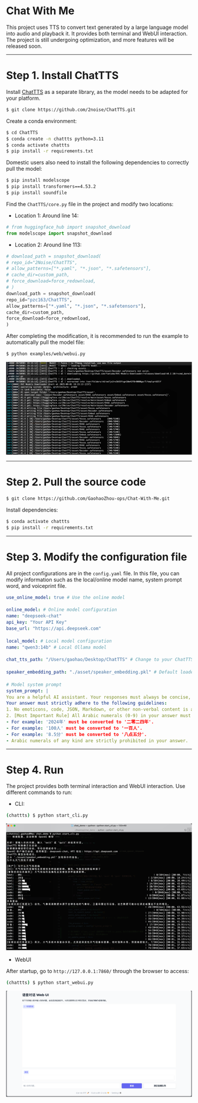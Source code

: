# Chat With Me

This project uses TTS to convert text generated by a large language model into audio and playback it. It provides both terminal and WebUI interaction. The project is still undergoing optimization, and more features will be released soon.

----
# Step 1. Install ChatTTS

Install [ChatTTS](https://github.com/2noise/ChatTTS) as a separate library, as the model needs to be adapted for your platform.

```bash
$ git clone https://github.com/2noise/ChatTTS.git
```

Create a conda environment:

```bash
$ cd ChatTTS
$ conda create -n chattts python=3.11
$ conda activate chattts
$ pip install -r requirements.txt
```

Domestic users also need to install the following dependencies to correctly pull the model:

```bash
$ pip install modelscope
$ pip install transformers==4.53.2
$ pip install soundfile
```

Find the `ChatTTS/core.py` file in the project and modify two locations:

* Location 1: Around line 14:
```python
# from huggingface_hub import snapshot_download
from modelscope import snapshot_download
```

* Location 2: Around line 113:

```python
# download_path = snapshot_download(
# repo_id="2Noise/ChatTTS",
# allow_patterns=["*.yaml", "*.json", "*.safetensors"],
# cache_dir=custom_path,
# force_download=force_redownload,
# )
download_path = snapshot_download(
repo_id="pzc163/ChatTTS",
allow_patterns=["*.yaml", "*.json", "*.safetensors"],
cache_dir=custom_path,
force_download=force_redownload,
)
```

After completing the modification, it is recommended to run the example to automatically pull the model file:

```bash
$ python examples/web/webui.py
```

![chattts-demo](./chattts-demo.png)

----
# Step 2. Pull the source code

```bash
$ git clone https://github.com/GaohaoZhou-ops/Chat-With-Me.git
```

Install dependencies:

```bash
$ conda activate chattts
$ pip install -r requirements.txt
```

----
# Step 3. Modify the configuration file

All project configurations are in the `config.yaml` file. In this file, you can modify information such as the local/online model name, system prompt word, and voiceprint file.

```yaml
use_online_model: true # Use the online model

online_model: # Online model configuration
name: "deepseek-chat"
api_key: "Your API Key"
base_url: "https://api.deepseek.com"

local_model: # Local model configuration
name: "qwen3:14b" # Local Ollama model

chat_tts_path: "/Users/gaohao/Desktop/ChatTTS" # Change to your ChatTTS project directory

speaker_embedding_path: "./asset/speaker_embedding.pkl" # Default loaded voice. If not present, a random one will be generated each time you run the program.

# Model system prompt
system_prompt: |
You are a helpful AI assistant. Your responses must always be concise, clear, and as helpful as possible.
Your answer must strictly adhere to the following guidelines:
1. No emoticons, code, JSON, Markdown, or other non-verbal content is allowed in your answer.
2. [Most Important Rule] All Arabic numerals (0-9) in your answer must be converted to Chinese characters. This is a mandatory requirement.
- For example: '2024年' must be converted to '二零二四年'.
- For example: '100人' must be converted to '一百人'.
- For example: '8.5分' must be converted to '八点五分'.
- Arabic numerals of any kind are strictly prohibited in your answer.
```

----
# Step 4. Run

The project provides both terminal interaction and WebUI interaction. Use different commands to run:

* CLI:
```bash
(chattts) $ python start_cli.py
```

![cli](chattts-cli.png)

* WebUI

After startup, go to `http://127.0.0.1:7860/` through the browser to access:
```bash
(chattts) $ python start_webui.py
```

![webui](chat-webui.png)